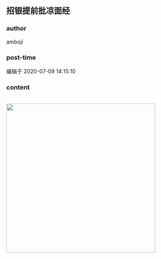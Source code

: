 ## 招银提前批凉面经
### author 
amboji
### post-time 

编辑于  2020-07-09 14:15:10
### content 
<div class="post-topic-des nc-post-content">
 <div>
  <br/>
 </div>
 <div>
  <img alt="" src="https://uploadfiles.nowcoder.com/images/20200709/884445059_1594272219786_A082E0A8A38C5E1FE4D7A0773FD253F2" style="width:393.3px;height:auto;"/>
  <br/>
 </div>
</div>
